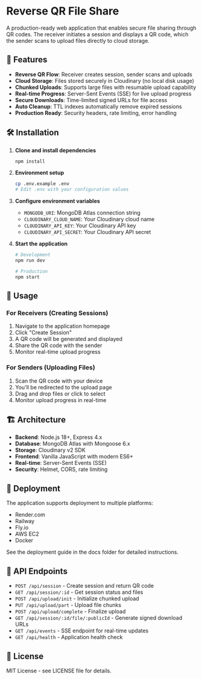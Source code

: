 # Reverse QR File Share

A production-ready web application that enables secure file sharing through QR codes. The receiver initiates a session and displays a QR code, which the sender scans to upload files directly to cloud storage.

## 🚀 Features

- **Reverse QR Flow**: Receiver creates session, sender scans and uploads
- **Cloud Storage**: Files stored securely in Cloudinary (no local disk usage)
- **Chunked Uploads**: Supports large files with resumable upload capability
- **Real-time Progress**: Server-Sent Events (SSE) for live upload progress
- **Secure Downloads**: Time-limited signed URLs for file access
- **Auto Cleanup**: TTL indexes automatically remove expired sessions
- **Production Ready**: Security headers, rate limiting, error handling

## 🛠️ Installation

1. **Clone and install dependencies**
   ```bash
   npm install
   ```

2. **Environment setup**
   ```bash
   cp .env.example .env
   # Edit .env with your configuration values
   ```

3. **Configure environment variables**
   - `MONGODB_URI`: MongoDB Atlas connection string
   - `CLOUDINARY_CLOUD_NAME`: Your Cloudinary cloud name
   - `CLOUDINARY_API_KEY`: Your Cloudinary API key
   - `CLOUDINARY_API_SECRET`: Your Cloudinary API secret

4. **Start the application**
   ```bash
   # Development
   npm run dev

   # Production
   npm start
   ```

## 📱 Usage

### For Receivers (Creating Sessions)
1. Navigate to the application homepage
2. Click "Create Session"
3. A QR code will be generated and displayed
4. Share the QR code with the sender
5. Monitor real-time upload progress

### For Senders (Uploading Files)
1. Scan the QR code with your device
2. You'll be redirected to the upload page
3. Drag and drop files or click to select
4. Monitor upload progress in real-time

## 🏗️ Architecture

- **Backend**: Node.js 18+, Express 4.x
- **Database**: MongoDB Atlas with Mongoose 6.x
- **Storage**: Cloudinary v2 SDK
- **Frontend**: Vanilla JavaScript with modern ES6+
- **Real-time**: Server-Sent Events (SSE)
- **Security**: Helmet, CORS, rate limiting

## 🚀 Deployment

The application supports deployment to multiple platforms:
- Render.com
- Railway
- Fly.io
- AWS EC2
- Docker

See the deployment guide in the docs folder for detailed instructions.

## 🔧 API Endpoints

- `POST /api/session` - Create session and return QR code
- `GET /api/session/:id` - Get session status and files
- `POST /api/upload/init` - Initialize chunked upload
- `PUT /api/upload/part` - Upload file chunks
- `POST /api/upload/complete` - Finalize upload
- `GET /api/session/:id/file/:publicId` - Generate signed download URLs
- `GET /api/events` - SSE endpoint for real-time updates
- `GET /api/health` - Application health check

## 📝 License

MIT License - see LICENSE file for details.
